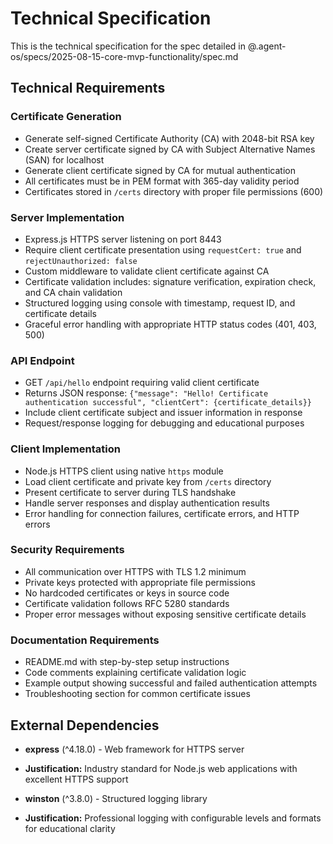 # Technical Specification

This is the technical specification for the spec detailed in @.agent-os/specs/2025-08-15-core-mvp-functionality/spec.md

## Technical Requirements

### Certificate Generation
- Generate self-signed Certificate Authority (CA) with 2048-bit RSA key
- Create server certificate signed by CA with Subject Alternative Names (SAN) for localhost
- Generate client certificate signed by CA for mutual authentication
- All certificates must be in PEM format with 365-day validity period
- Certificates stored in `/certs` directory with proper file permissions (600)

### Server Implementation
- Express.js HTTPS server listening on port 8443
- Require client certificate presentation using `requestCert: true` and `rejectUnauthorized: false`
- Custom middleware to validate client certificate against CA
- Certificate validation includes: signature verification, expiration check, and CA chain validation
- Structured logging using console with timestamp, request ID, and certificate details
- Graceful error handling with appropriate HTTP status codes (401, 403, 500)

### API Endpoint
- GET `/api/hello` endpoint requiring valid client certificate
- Returns JSON response: `{"message": "Hello! Certificate authentication successful", "clientCert": {certificate_details}}`
- Include client certificate subject and issuer information in response
- Request/response logging for debugging and educational purposes

### Client Implementation
- Node.js HTTPS client using native `https` module
- Load client certificate and private key from `/certs` directory
- Present certificate to server during TLS handshake
- Handle server responses and display authentication results
- Error handling for connection failures, certificate errors, and HTTP errors

### Security Requirements
- All communication over HTTPS with TLS 1.2 minimum
- Private keys protected with appropriate file permissions
- No hardcoded certificates or keys in source code
- Certificate validation follows RFC 5280 standards
- Proper error messages without exposing sensitive certificate details

### Documentation Requirements
- README.md with step-by-step setup instructions
- Code comments explaining certificate validation logic
- Example output showing successful and failed authentication attempts
- Troubleshooting section for common certificate issues

## External Dependencies

- **express** (^4.18.0) - Web framework for HTTPS server
- **Justification:** Industry standard for Node.js web applications with excellent HTTPS support

- **winston** (^3.8.0) - Structured logging library
- **Justification:** Professional logging with configurable levels and formats for educational clarity